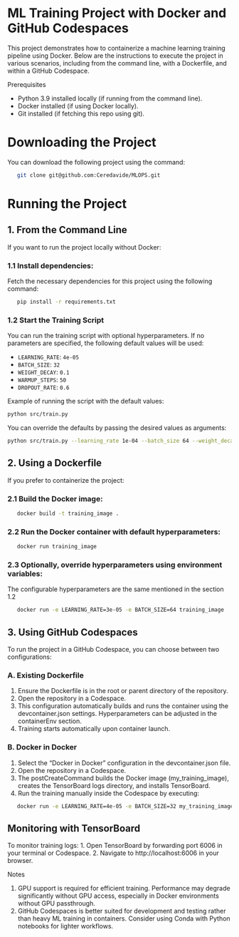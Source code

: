 # ML Training Project with Docker and GitHub Codespaces

This project demonstrates how to containerize a machine learning training pipeline using Docker. Below are the instructions to execute the project in various scenarios, including from the command line, with a Dockerfile, and within a GitHub Codespace.

Prerequisites
- Python 3.9 installed locally (if running from the command line).
- Docker installed (if using Docker locally).
- Git installed (if fetching this repo using git).

# Downloading the Project
You can download the following project using the command:

```bash
   git clone git@github.com:Ceredavide/MLOPS.git
```

# Running the Project

## 1. From the Command Line

If you want to run the project locally without Docker:
### 1.1	Install dependencies:
Fetch the necessary dependencies for this project using the following command:
```bash
   pip install -r requirements.txt
```


### 1.2 Start the Training Script

You can run the training script with optional hyperparameters. If no parameters are specified, the following default values will be used:

- `LEARNING_RATE`: `4e-05`
- `BATCH_SIZE`: `32`
- `WEIGHT_DECAY`: `0.1`
- `WARMUP_STEPS`: `50`
- `DROPOUT_RATE`: `0.6`

Example of running the script with the default values:
```bash
python src/train.py
```

You can override the defaults by passing the desired values as arguments:

```bash
python src/train.py --learning_rate 1e-04 --batch_size 64 --weight_decay 0.05 --warmup_steps 100 --dropout_rate 0.3
```
## 2. Using a Dockerfile

If you prefer to containerize the project:

###	2.1	Build the Docker image:

```bash
   docker build -t training_image .
```


###	2.2	Run the Docker container with default hyperparameters:

```bash
   docker run training_image
```

###	2.3	Optionally, override hyperparameters using environment variables:
The configurable hyperparameters are the same mentioned in the section 1.2
```bash
   docker run -e LEARNING_RATE=3e-05 -e BATCH_SIZE=64 training_image
```

## 3. Using GitHub Codespaces

To run the project in a GitHub Codespace, you can choose between two configurations:

### A. Existing Dockerfile
1. Ensure the Dockerfile is in the root or parent directory of the repository.
2. Open the repository in a Codespace.
3. This configuration automatically builds and runs the container using the devcontainer.json settings. Hyperparameters can be adjusted in the containerEnv section.
4. Training starts automatically upon container launch.

### B. Docker in Docker
1. Select the “Docker in Docker” configuration in the devcontainer.json file.
2. Open the repository in a Codespace.
3. The postCreateCommand builds the Docker image (my_training_image), creates the TensorBoard logs directory, and installs TensorBoard.
4. Run the training manually inside the Codespace by executing:

```bash
   docker run -e LEARNING_RATE=4e-05 -e BATCH_SIZE=32 my_training_image
```

## Monitoring with TensorBoard

To monitor training logs:
	1.	Open TensorBoard by forwarding port 6006 in your terminal or Codespace.
	2.	Navigate to http://localhost:6006 in your browser.

Notes
1. GPU support is required for efficient training. Performance may degrade significantly without GPU access, especially in Docker environments without GPU passthrough.
2. GitHub Codespaces is better suited for development and testing rather than heavy ML training in containers. Consider using Conda with Python notebooks for lighter workflows.

